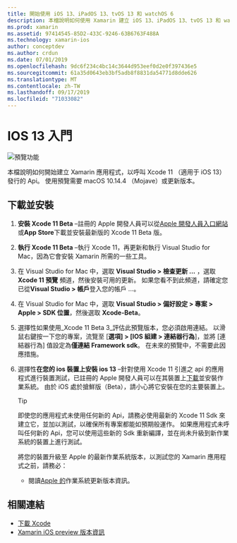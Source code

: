 ```yaml
---
title: 開始使用 iOS 13、iPadOS 13、tvOS 13 和 watchOS 6
description: 本檔說明如何使用 Xamarin 建立 iOS 13、iPadOS 13、tvOS 13 和 watchOS 6 應用程式。 它討論如何下載 Xcode 11 和 update Visual Studio for Mac。
ms.prod: xamarin
ms.assetid: 97414545-85D2-433C-9246-63B6763F488A
ms.technology: xamarin-ios
author: conceptdev
ms.author: crdun
ms.date: 07/01/2019
ms.openlocfilehash: 9dc6f234c4bc14c3644d953eef0d2e0f397436e5
ms.sourcegitcommit: 61a35d0643eb3bf5adb8f8831da54771d8dde626
ms.translationtype: MT
ms.contentlocale: zh-TW
ms.lasthandoff: 09/17/2019
ms.locfileid: "71033082"
---
```

# <a name="get-started-with-ios-13"></a>IOS 13 入門

![預覽功能](~/media/shared/preview.png)

本檔說明如何開始建立 Xamarin 應用程式，以呼叫 Xcode 11 （適用于 iOS 13）發行的 Api。 使用預覽需要 macOS 10.14.4 （Mojave）或更新版本。

## <a name="download-and-install"></a>下載並安裝

1. **安裝 Xcode 11 Beta** –註冊的 Apple 開發人員可以從[Apple 開發人員入口網站](https://developer.apple.com/download/)或**App Store**下載並安裝最新版的 Xcode 11 Beta 版。

2. **執行 Xcode 11 Beta** –執行 Xcode 11，再更新和執行 Visual Studio for Mac，因為它會安裝 Xamarin 所需的一些工具。

3. 在 Visual Studio for Mac 中，選取  **Visual Studio > 檢查更新 ...** ，選取  **Xcode 11 預覽** 頻道，然後安裝可用的更新。 如果您看不到此頻道，請確定您已從**Visual Studio > 帳戶**登入您的帳戶 ...。

4. 在 Visual Studio for Mac 中，選取  **Visual Studio > 偏好設定 > 專案 > Apple > SDK 位置**，然後選取  **Xcode-Beta**。

5. 選擇性如果使用_Xcode 11 Beta 3_評估此預覽版本，您必須啟用連結。 以滑鼠右鍵按一下您的專案，流覽至 [**選項] > [IOS 組建 > 連結器行為**]，並將 [連結器行為] 值設定為**僅連結 Framework sdk**。 在未來的預覽中，不需要此因應措施。

6. 選擇性**在您的 ios 裝置上安裝 ios 13** –針對使用 Xcode 11 引進之 api 的應用程式進行裝置測試，已註冊的 Apple 開發人員可以在其裝置上[下載](https://developer.apple.com/download)並安裝作業系統。 由於 iOS 處於搶鮮版（Beta），請小心將它安裝在您的主要裝置上。

   > [!TIP]
   > 即使您的應用程式未使用任何新的 Api，請務必使用最新的 Xcode 11 Sdk 來建立它，並加以測試，以確保所有專案都能如預期般運作。 如果應用程式未呼叫任何新的 Api，您可以使用這些新的 Sdk 重新編譯，並在尚未升級到新作業系統的裝置上進行測試。
   >
   > 將您的裝置升級至 Apple 的最新作業系統版本，以測試您的 Xamarin 應用程式之前，請務必：
   >
   > - 閱讀[Apple 的](https://developer.apple.com/download/)作業系統更新版本資訊。

## <a name="related-links"></a>相關連結

- [下載 Xcode](https://developer.apple.com/download/)
- [Xamarin iOS preview 版本資訊](/xamarin/ios/release-notes/12/12.99)
